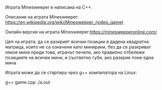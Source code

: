 Играта Minesweeper е написана на C++.

Описание на играта Minesweeper: https://en.wikipedia.org/wiki/Minesweeper_(video_game)

Oнлайн версия на играта Minesweeper:https://minesweeperonline.com/

Цел на играта: да се разкрият всички позиции в дадена квадратна матрица, които не са означени като минирани,
без да се разкриват някоя мина преди това,
играчът печели, ако правилно отбележи позициите на всички мини, и съответно губи, ако разкрие поне една мина

Играта може да се стартира чрез g++ компилатора на Linux:

g++ game.cpp
./a.out

